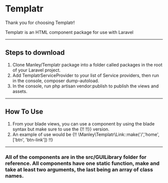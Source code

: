 # Templatr

Thank you for choosing Templatr!

Templatr is an HTML component package for use with Laravel

* * *

## Steps to download

1.  Clone Manley/Templatr package into a folder called packages in the root of your Laravel project.
2.  Add TemplatrServiceProvider to your list of Service providers, then run in the console, composer dump-autoload.
3.  In the console, run php artisan vendor:publish to publish the views and assets.

* * *

## How To Use

1.  From your blade views, you can use a component by using the blade syntax but make sure to use the {!! !!}} version.
2.  An example of use would be {!! \Manley\Templatr\Link::make('/','home', ['btn', 'btn-link']) !!}

* * *

### All of the components are in the src/GUILibrary folder for reference. All components have one static function, make and take at least two arguments, the last being an array of class names.